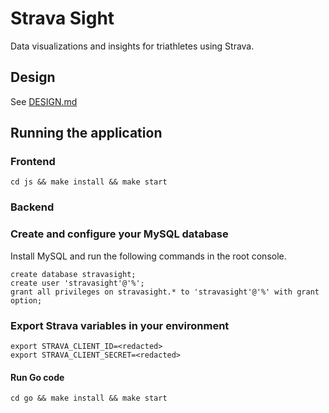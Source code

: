 # Strava Sight

Data visualizations and insights for triathletes using Strava.

## Design

See <a href="./DESIGN.md">DESIGN.md</a>

## Running the application

### Frontend

    cd js && make install && make start

### Backend

### Create and configure your MySQL database

Install MySQL and run the following commands in the root console.

    create database stravasight;
    create user 'stravasight'@'%';
    grant all privileges on stravasight.* to 'stravasight'@'%' with grant option;

### Export Strava variables in your environment

    export STRAVA_CLIENT_ID=<redacted>
    export STRAVA_CLIENT_SECRET=<redacted>

#### Run Go code

    cd go && make install && make start
